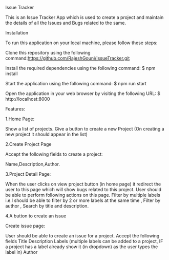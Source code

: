 Issue Tracker

This is an Issue Tracker App which is used to create a project and maintain the  details of all the  Issues and Bugs related to the same.

Installation

To run this application on your local machine, please follow these steps:

Clone this repository using the following command:https://github.com/RajeshGouni/IssueTracker.git

Install the required dependencies using the following command: $ npm install

Start the application using the following command: $ npm run start

Open the application in your web browser by visiting the following URL: $ http://localhost:8000


Features:

1.Home Page:

Show a list of projects. Give a button to create a new Project (On creating a new project it should appear in the list)

2.Create Project Page

  Accept the following fields to create a project:

   Name,Description,Author.
  
3.Project Detail Page:

  When the user clicks on view project button  (in home page) it  redirect the user to this page which will show bugs related to this project. User should be able to perform following actions on this page. Filter by multiple labels i.e.I should be able to filter by 2 or more labels at the same time , Filter by author , Search by title and description.

4.A button to create an issue

   Create issue page:

  User should be able to create an issue for a project.
  Accept the following fields Title Description Labels (multiple labels can be added to a project, IF a project has a label already show it (in dropdown) as the user types the label in) Author

